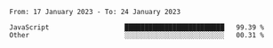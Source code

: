 <!--START_SECTION:waka-->

```text
From: 17 January 2023 - To: 24 January 2023

JavaScript                   █████████████████████████   99.39 %
Other                        ░░░░░░░░░░░░░░░░░░░░░░░░░   00.31 %
```

<!--END_SECTION:waka-->
